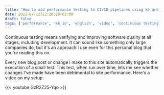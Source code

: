 ```yaml
---
title: "How to add performance testing to CI/CD pipelines using k6 and GitHub Actions"
date: 2021-07-12T22:26:20+02:00
draft: false
tags: ['performance', 'k6.io', 'english', 'video', 'continuous testing', 'github', 'k6']
---
```

Continuous testing means verifying and improving software quality at all stages, including development. It can sound like something only large companies do, but it's an approach I use even for this personal blog that you're reading this on.

Every new blog post or change I make to this site automatically triggers the execution of a small test. This test, when run over time, lets me see whether changes I've made have been detrimental to site performance. Here's a video on my setup:

{{< youtube GzR2Z25-Yqo >}}